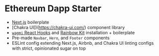 # Ethereum Dapp Starter

- [Next.js](https://nextjs.org/) boilerplate
- [Chakra UI])(https://chakra-ui.com/) component library
- [`wagmi` React Hooks](https://wagmi.sh/) and [Rainbow Kit](https://www.rainbowkit.com/) installation + boilerplate
- Pre-made `Navbar`, `Hero`, and `Footer` components
- ESLint config extending Next.js, Airbnb, and Chakra UI linting configs with strict, opinionated sugar on top
